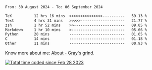 <!--START_SECTION:waka-->

```txt
From: 30 August 2024 - To: 06 September 2024

TeX          12 hrs 16 mins  >>>>>>>>>>>>>>>----------   59.13 %
Text         4 hrs 31 mins   >>>>>--------------------   21.77 %
zsh          1 hr 52 mins    >>-----------------------   09.05 %
Markdown     1 hr 10 mins    >------------------------   05.66 %
Python       20 mins         -------------------------   01.65 %
C            14 mins         -------------------------   01.18 %
Other        11 mins         -------------------------   00.93 %
```

<!--END_SECTION:waka-->

<!-- [![grayxu's github stats](https://github-readme-stats.vercel.app/api?username=grayxu&count_private=true&show_icons=true)](https://github.com/grayxu) -->

Know more about me: [About - Gray's grind](https://www.grayxu.cn/).
<p align="left">
  <a href="https://wakatime.com/@c69eb31e-43a1-463f-8968-c3449e386f57"><img src="https://wakatime.com/badge/user/c69eb31e-43a1-463f-8968-c3449e386f57.svg" title="Total time coded since Feb 28 2023" /></a>
</p>

